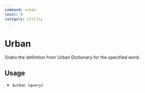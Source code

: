 ```yaml
---
command: urban
level: 0
category: utility
---
```


# Urban

Grabs the definition from Urban Dictionary for the specified word.

## Usage

 - `$urban [query]`
